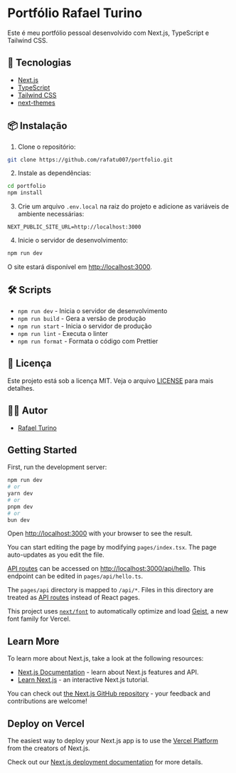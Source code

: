 # Portfólio Rafael Turino

Este é meu portfólio pessoal desenvolvido com Next.js, TypeScript e Tailwind CSS.

## 🚀 Tecnologias

- [Next.js](https://nextjs.org/)
- [TypeScript](https://www.typescriptlang.org/)
- [Tailwind CSS](https://tailwindcss.com/)
- [next-themes](https://github.com/pacocoursey/next-themes)

## 📦 Instalação

1. Clone o repositório:
```bash
git clone https://github.com/rafatu007/portfolio.git
```

2. Instale as dependências:
```bash
cd portfolio
npm install
```

3. Crie um arquivo `.env.local` na raiz do projeto e adicione as variáveis de ambiente necessárias:
```env
NEXT_PUBLIC_SITE_URL=http://localhost:3000
```

4. Inicie o servidor de desenvolvimento:
```bash
npm run dev
```

O site estará disponível em [http://localhost:3000](http://localhost:3000).

## 🛠️ Scripts

- `npm run dev` - Inicia o servidor de desenvolvimento
- `npm run build` - Gera a versão de produção
- `npm run start` - Inicia o servidor de produção
- `npm run lint` - Executa o linter
- `npm run format` - Formata o código com Prettier

## 📝 Licença

Este projeto está sob a licença MIT. Veja o arquivo [LICENSE](LICENSE) para mais detalhes.

## 👨‍💻 Autor

- [Rafael Turino](https://github.com/rafaturino)

## Getting Started

First, run the development server:

```bash
npm run dev
# or
yarn dev
# or
pnpm dev
# or
bun dev
```

Open [http://localhost:3000](http://localhost:3000) with your browser to see the result.

You can start editing the page by modifying `pages/index.tsx`. The page auto-updates as you edit the file.

[API routes](https://nextjs.org/docs/pages/building-your-application/routing/api-routes) can be accessed on [http://localhost:3000/api/hello](http://localhost:3000/api/hello). This endpoint can be edited in `pages/api/hello.ts`.

The `pages/api` directory is mapped to `/api/*`. Files in this directory are treated as [API routes](https://nextjs.org/docs/pages/building-your-application/routing/api-routes) instead of React pages.

This project uses [`next/font`](https://nextjs.org/docs/pages/building-your-application/optimizing/fonts) to automatically optimize and load [Geist](https://vercel.com/font), a new font family for Vercel.

## Learn More

To learn more about Next.js, take a look at the following resources:

- [Next.js Documentation](https://nextjs.org/docs) - learn about Next.js features and API.
- [Learn Next.js](https://nextjs.org/learn-pages-router) - an interactive Next.js tutorial.

You can check out [the Next.js GitHub repository](https://github.com/vercel/next.js) - your feedback and contributions are welcome!

## Deploy on Vercel

The easiest way to deploy your Next.js app is to use the [Vercel Platform](https://vercel.com/new?utm_medium=default-template&filter=next.js&utm_source=create-next-app&utm_campaign=create-next-app-readme) from the creators of Next.js.

Check out our [Next.js deployment documentation](https://nextjs.org/docs/pages/building-your-application/deploying) for more details.
